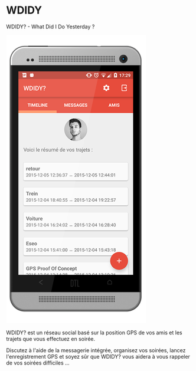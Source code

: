 # WDIDY

WDIDY? - What Did I Do Yesterday ?

![Alt text](wdidy.png) 

WDIDY? est un réseau social basé sur la position GPS de vos amis et les trajets que vous effectuez en soirée.

Discutez à l'aide de la messagerie intégrée, organisez vos soirées, lancez l'enregistrement GPS et soyez sûr que WDIDY? vous aidera à vous rappeler de vos soirées difficiles ... 